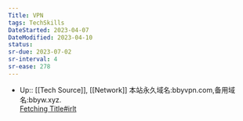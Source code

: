 ```yaml
---
Title: VPN
tags: TechSkills
DateStarted: 2023-04-07
DateModified: 2023-04-10 
status:
sr-due: 2023-07-02
sr-interval: 4
sr-ease: 278
---
```

- Up:: [[Tech Source]], [[Network]]
本站永久域名:bbyvpn.com,备用域名:bbyw.xyz.  
[Fetching Title#irlt](https://v3ssy.xyz/#/subscribe)
